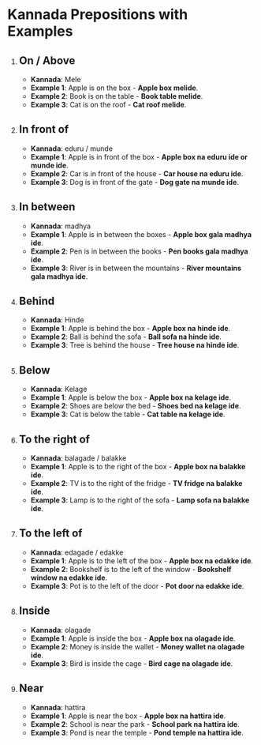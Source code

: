 # Kannada Prepositions with Examples

1. ## On / Above
    - **Kannada**: Mele
    - **Example 1**: Apple is on the box - **Apple box melide**.
    - **Example 2**: Book is on the table - **Book table melide**.
    - **Example 3**: Cat is on the roof - **Cat roof melide**.

2. ## In front of
    - **Kannada**: eduru / munde
    - **Example 1**: Apple is in front of the box - **Apple box na eduru ide or munde ide**.
    - **Example 2**: Car is in front of the house - **Car house na eduru ide**.
    - **Example 3**: Dog is in front of the gate - **Dog gate na munde ide**.

3. ## In between
    - **Kannada**: madhya
    - **Example 1**: Apple is in between the boxes - **Apple box gala madhya ide**.
    - **Example 2**: Pen is in between the books - **Pen books gala madhya ide**.
    - **Example 3**: River is in between the mountains - **River mountains gala madhya ide**.

4. ## Behind
    - **Kannada**: Hinde
    - **Example 1**: Apple is behind the box - **Apple box na hinde ide**.
    - **Example 2**: Ball is behind the sofa - **Ball sofa na hinde ide**.
    - **Example 3**: Tree is behind the house - **Tree house na hinde ide**.

5. ## Below
    - **Kannada**: Kelage
    - **Example 1**: Apple is below the box - **Apple box na kelage ide**.
    - **Example 2**: Shoes are below the bed - **Shoes bed na kelage ide**.
    - **Example 3**: Cat is below the table - **Cat table na kelage ide**.

6. ## To the right of
    - **Kannada**: balagade / balakke
    - **Example 1**: Apple is to the right of the box - **Apple box na balakke ide**.
    - **Example 2**: TV is to the right of the fridge - **TV fridge na balakke ide**.
    - **Example 3**: Lamp is to the right of the sofa - **Lamp sofa na balakke ide**.

7. ## To the left of
    - **Kannada**: edagade / edakke
    - **Example 1**: Apple is to the left of the box - **Apple box na edakke ide**.
    - **Example 2**: Bookshelf is to the left of the window - **Bookshelf window na edakke ide**.
    - **Example 3**: Pot is to the left of the door - **Pot door na edakke ide**.

8. ## Inside
    - **Kannada**: olagade
    - **Example 1**: Apple is inside the box - **Apple box na olagade ide**.
    - **Example 2**: Money is inside the wallet - **Money wallet na olagade ide**.
    - **Example 3**: Bird is inside the cage - **Bird cage na olagade ide**.

9. ## Near
    - **Kannada**: hattira
    - **Example 1**: Apple is near the box - **Apple box na hattira ide**.
    - **Example 2**: School is near the park - **School park na hattira ide**.
    - **Example 3**: Pond is near the temple - **Pond temple na hattira ide**.
